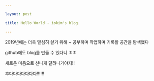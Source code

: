 ```yaml
---

layout: post

title: Hello World - iokim's blog

---
```


2019년에는 더욱 열심히 살기 위해 ~ 공부하며 작업하며 기록할 공간을 탐색했다

github에도 blog를 만들 수 있다니 ㅎㅎ

새로운 마음으로 신나게 달려나가야지!!

후다다다다다다다!!!!!!
